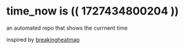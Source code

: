 # time_now is (( 1727434800204 ))

an automated repo that shows the currnent time

inspired by [breakingheatmap](https://github.com/breakingheatmap/breakingheatmap)